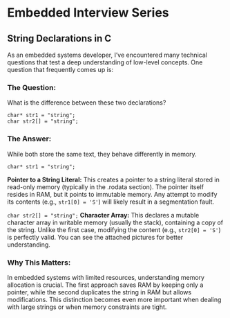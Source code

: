 # Embedded Interview Series
## String Declarations in C

As an embedded systems developer, I’ve encountered many technical questions that test a deep understanding of low-level concepts. One question that frequently comes up is:

### The Question:
What is the difference between these two declarations?
```
char* str1 = "string";
char str2[] = "string";
```

### The Answer:
While both store the same text, they behave differently in memory.

`char* str1 = "string";`

**Pointer to a String Literal:**
This creates a pointer to a string literal stored in read-only memory (typically in the .rodata section). The pointer itself resides in RAM, but it points to immutable memory. Any attempt to modify its contents (e.g., `str1[0] = 'S'`) will likely result in a segmentation fault.

`char str2[] = "string";`
**Character Array:**
This declares a mutable character array in writable memory (usually the stack), containing a copy of the string. Unlike the first case, modifying the content (e.g., `str2[0] = 'S'`) is perfectly valid.
You can see the attached pictures for better understanding.

### Why This Matters:
In embedded systems with limited resources, understanding memory allocation is crucial. The first approach saves RAM by keeping only a pointer, while the second duplicates the string in RAM but allows modifications.
This distinction becomes even more important when dealing with large strings or when memory constraints are tight.